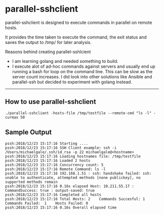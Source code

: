 # parallel-sshclient

parallel-sshclient is designed to execute commands in parallel on remote hosts.

It provides the time taken to execute the command, the exit status and saves the output to /tmp/ for
later analysis.

Reasons behind creating parallel-sshlcient
* I am learning golang and needed something to build.
* I execute alot of ad-hoc commands against servers and usually end up running a bash for loop on
the command line. This can be slow as the server count increases. I did look into other solutions
like Ansible and parallel-ssh but decided to experiment with golang instead.
---


## How to use parallel-sshclient

```
./parallel-sshclient -hosts-file /tmp/testfile --remote-cmd "ls -l" -curmax 50
```

## Sample Output
```
pssh:2018/12/23 15:17:16 Starting ....
pssh:2018/12/23 15:17:16 SSH Client example: ssh -i /Users/michaelgale/.ssh/id_rsa -p 22 michaelgale@<hostname>
pssh:2018/12/23 15:17:16 Loading hostnames file: /tmp/testfile
pssh:2018/12/23 15:17:16 Loaded 2 hosts
pssh:2018/12/23 15:17:16 Concurrency count: 5
pssh:2018/12/23 15:17:16 Remote Command: ls -l
pssh:2018/12/23 15:17:16 192.168.1.51 : ssh: handshake failed: ssh: unable to authenticate, attempted methods [none publickey], no supported methods remain
pssh:2018/12/23 15:17:16 0.16s elapsed Host: 10.211.55.17 : CommandSuccess: true : output-saved: true
pssh:2018/12/23 15:17:16 Completed all hosts
pssh:2018/12/23 15:17:16 Total Hosts: 2    Commands Succesful: 1    Commands Failed:  1    Hosts Failed: 0
pssh:2018/12/23 15:17:16 0.16s Overall elapsed time
```